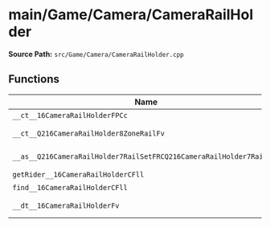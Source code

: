 # main/Game/Camera/CameraRailHolder

**Source Path:** `src/Game/Camera/CameraRailHolder.cpp`

## Functions

| Name | Address | Match % |
|------|---------|---------|
| `__ct__16CameraRailHolderFPCc` | `0x800AC648` | :x: (0.0%) |
| `__ct__Q216CameraRailHolder8ZoneRailFv` | `0x800AC914` | :white_check_mark: (100.0%) |
| `__as__Q216CameraRailHolder7RailSetFRCQ216CameraRailHolder7RailSet` | `0x800AC924` | :white_check_mark: (100.0%) |
| `getRider__16CameraRailHolderCFll` | `0x800AC938` | :x: (0.0%) |
| `find__16CameraRailHolderCFll` | `0x800AC99C` | :x: (0.0%) |
| `__dt__16CameraRailHolderFv` | `0x800ACA08` | :white_check_mark: (100.0%) |